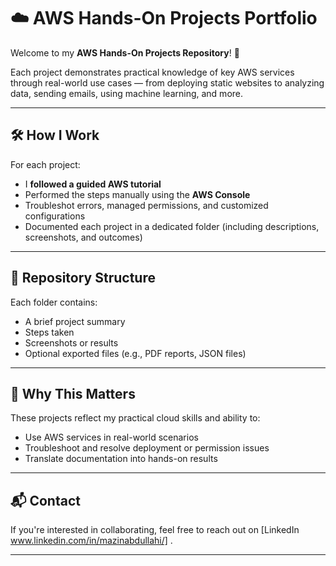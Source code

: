 # ☁️ AWS Hands-On Projects Portfolio

Welcome to my **AWS Hands-On Projects Repository**! 👋


Each project demonstrates practical knowledge of key AWS services through real-world use cases — from deploying static websites to analyzing data, sending emails, using machine learning, and more.


---

## 🛠️ How I Work

For each project:

* I **followed a guided AWS tutorial**
* Performed the steps manually using the **AWS Console**
* Troubleshot errors, managed permissions, and customized configurations
* Documented each project in a dedicated folder (including descriptions, screenshots, and outcomes)

---


## 📂 Repository Structure


Each folder contains:

* A brief project summary
* Steps taken
* Screenshots or results
* Optional exported files (e.g., PDF reports, JSON files)

---

## 💼 Why This Matters

These projects reflect my practical cloud skills and ability to:

* Use AWS services in real-world scenarios
* Troubleshoot and resolve deployment or permission issues
* Translate documentation into hands-on results

---

## 📬 Contact

If you're interested in collaborating, feel free to reach out on [LinkedIn www.linkedin.com/in/mazinabdullahi/] .

---
